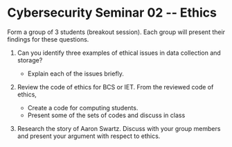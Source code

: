 # Cybersecurity Seminar 02 -- Ethics

Form a group of 3 students (breakout session). Each group will present their findings for these questions.

1. Can you identify three examples of ethical issues in data collection and storage?
   - Explain each of the issues briefly.

2. Review the code of ethics for BCS or IET. From the reviewed code of ethics,
   - Create a code for computing students.
   - Present some of the sets of codes and discuss in class

3. Research the story of Aaron Swartz. Discuss with your group members and present your argument with respect to ethics. 